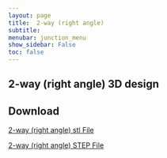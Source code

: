 ```yaml
---
layout: page
title:  2-way (right angle)
subtitle: 
menubar: junction_menu
show_sidebar: False
toc: false
---
```


## 2-way (right angle) 3D design 
<html>
<script src="https://embed.github.com/view/3d/yusolpark/M3/master/parts/files/2-leaf_tight_junction(106mm,right-angle).stl"></script>
</html>

## Download
[2-way (right angle) stl File](/M3/parts/files/2-leaf_tight_junction(106mm,right-angle).stl)

[2-way (right angle) STEP File](/M3/parts/files/2-leaf_tight_junction(106mm,right-angle).stl)

